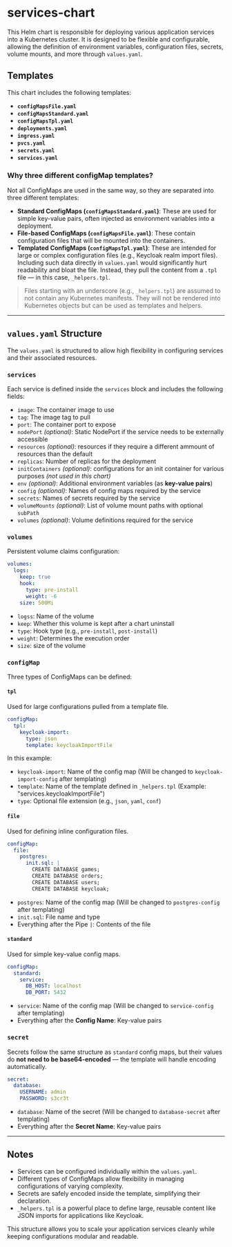 # services-chart

This Helm chart is responsible for deploying various application services into a Kubernetes cluster. It is designed to be flexible and configurable, allowing the definition of environment variables, configuration files, secrets, volume mounts, and more through `values.yaml`.

## Templates

This chart includes the following templates:

- **`configMapsFile.yaml`**
- **`configMapsStandard.yaml`**
- **`configMapsTpl.yaml`**
- **`deployments.yaml`**
- **`ingress.yaml`**
- **`pvcs.yaml`**
- **`secrets.yaml`**
- **`services.yaml`**

### Why three different configMap templates?

Not all ConfigMaps are used in the same way, so they are separated into three different templates:

- **Standard ConfigMaps (`configMapsStandard.yaml`)**: These are used for simple key-value pairs, often injected as environment variables into a deployment.
- **File-based ConfigMaps (`configMapsFile.yaml`)**: These contain configuration files that will be mounted into the containers.
- **Templated ConfigMaps (`configMapsTpl.yaml`)**: These are intended for large or complex configuration files (e.g., Keycloak realm import files). Including such data directly in `values.yaml` would significantly hurt readability and bloat the file. Instead, they pull the content from a `.tpl` file — in this case, `_helpers.tpl`.

> Files starting with an underscore (e.g., `_helpers.tpl`) are assumed to not contain any Kubernetes manifests. They will not be rendered into Kubernetes objects but can be used as templates and helpers.

---

## `values.yaml` Structure

The `values.yaml` is structured to allow high flexibility in configuring services and their associated resources.

### `services`

Each service is defined inside the `services` block and includes the following fields:

- `image`: The container image to use
- `tag`: The image tag to pull
- `port`: The container port to expose
- `nodePort` *(optional)*: Static NodePort if the service needs to be externally accessible
- `resources` *(optional)*: resources if they require a different ammount of resources than the default
- `replicas`: Number of replicas for the deployment
- `initContainers` *(optional)*: configurations for an init container for various purposes *(not used in this chart)*
- `env` *(optional)*: Additional environment variables (as **key-value pairs**)
- `config` *(optional)*: Names of config maps required by the service
- `secrets`: Names of secrets required by the service
- `volumeMounts` *(optional)*: List of volume mount paths with optional `subPath`
- `volumes` *(optional)*: Volume definitions required for the service

### `volumes`

Persistent volume claims configuration:

```yaml
volumes:
  logs:
    keep: true
    hook:
      type: pre-install
      weight: -6
    size: 500Mi
```

- `logss`: Name of the volume
- `keep`: Whether this volume is kept after a chart uninstall
- `type`: Hook type (e.g., `pre-install`, `post-install`)
- `weight`: Determines the execution order
- `size`: size of the volume

### `configMap`

Three types of ConfigMaps can be defined:

#### `tpl`

Used for large configurations pulled from a template file.

```yaml
configMap:
  tpl:
    keycloak-import:
      type: json
      template: keycloakImportFile
```

In this example:
- `keycloak-import`: Name of the config map (Will be changed to `keycloak-import-config` after templating)
- `template`: Name of the template defined in `_helpers.tpl` (Example: "services.keycloakImportFile")
- `type`: Optional file extension (e.g., `json`, `yaml`, `conf`)

#### `file`

Used for defining inline configuration files.

```yaml
configMap:
  file:
    postgres:
      init.sql: |
        CREATE DATABASE games;
        CREATE DATABASE orders;
        CREATE DATABASE users;
        CREATE DATABASE keycloak;
```

- `postgres`: Name of the config map (Will be changed to `postgres-config` after templating)
- `init.sql`: File name and type
- Everything after the Pipe `|`: Contents of the file

#### `standard`

Used for simple key-value config maps.

```yaml
configMap:
  standard:
    service:
      DB_HOST: localhost
      DB_PORT: 5432
```

- `service`: Name of the config map (Will be changed to `service-config` after templating)
- Everything after the **Config Name**: Key-value pairs

### `secret`

Secrets follow the same structure as `standard` config maps, but their values do **not need to be base64-encoded** — the template will handle encoding automatically.

```yaml
secret:
  database:
    USERNAME: admin
    PASSWORD: s3cr3t
```

- `database`: Name of the secret (Will be changed to `database-secret` after templating)
- Everything after the **Secret Name**: Key-value pairs

---

## Notes

- Services can be configured individually within the `values.yaml`.
- Different types of ConfigMaps allow flexibility in managing configurations of varying complexity.
- Secrets are safely encoded inside the template, simplifying their declaration.
- `_helpers.tpl` is a powerful place to define large, reusable content like JSON imports for applications like Keycloak.

This structure allows you to scale your application services cleanly while keeping configurations modular and readable.